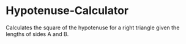 # Hypotenuse-Calculator
Calculates the square of the hypotenuse for a right triangle given the lengths of sides A and B.

